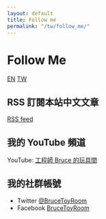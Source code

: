 ```yaml
---
layout: default
title: Follow me
permalink: "/tw/follow_me/"
---
```


# Follow Me

<a href="{% link follow-me-en.md %}" title="Follow Me" class="lang-btn">EN</a>
<a href="{% link follow-me-tw.md %}" title="Follow Me" class="lang-btn lang-current">TW</a>

## RSS 訂閱本站中文文章

[RSS feed](http://feeds.feedburner.com/bruce-toy-room-chinese)

## 我的 YouTube 頻道

YouTube: [工程師 Bruce 的玩具間](https://www.youtube.com/BruceToyRoom)

## 我的社群帳號

* Twitter [@BruceToyRoom](https://twitter.com/BruceToyRoom)
* Facebook [BruceToyRoom](https://www.facebook.com/BruceToyRoom)
